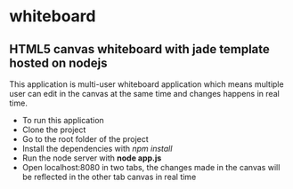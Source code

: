 whiteboard
==========

HTML5 canvas whiteboard with jade template hosted on nodejs
-------------------------------------------------------------

This application is multi-user whiteboard application which means multiple user can edit in the canvas at 
the same time and changes happens in real time.

- To run this application
- Clone the project
- Go to the root folder of the project
- Install the dependencies with *npm install* 
- Run the node server with **node app.js**
- Open localhost:8080 in two tabs, the changes made in the canvas will be reflected in the other tab canvas in real time